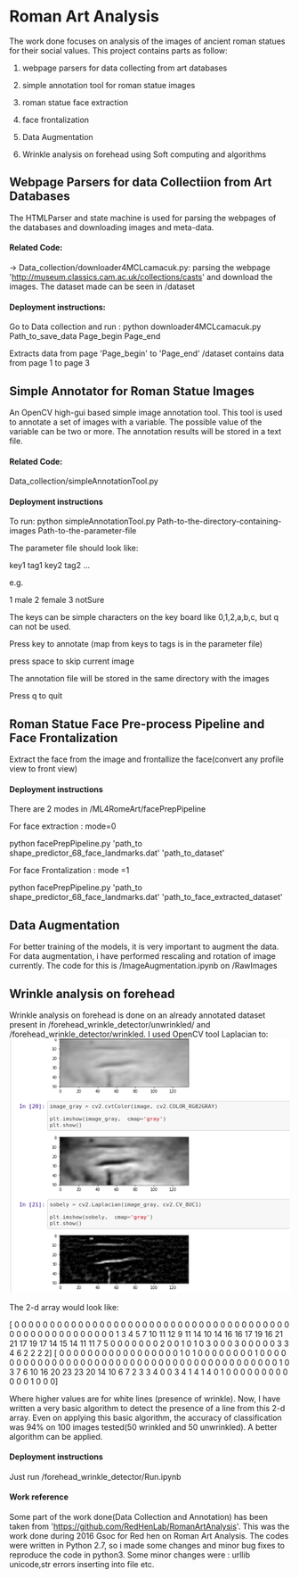 # Roman Art Analysis

The work done focuses on analysis of the images of ancient roman statues for their social values.
This project contains parts as follow:

1. webpage parsers for data collecting from art databases

2. simple annotation tool for roman statue images

3. roman statue face extraction

4. face frontalization

5. Data Augmentation

6. Wrinkle analysis on forehead using Soft computing and algorithms


## Webpage Parsers for data Collectiion from Art Databases

The HTMLParser and state machine is used for parsing the webpages of the databases and downloading images and meta-data.

#### Related Code:

-> Data_collection/downloader4MCLcamacuk.py: parsing the webpage 'http://museum.classics.cam.ac.uk/collections/casts' and download the images.
The dataset made can be seen in /dataset 

#### Deployment instructions:

Go to Data collection and run : python downloader4MCLcamacuk.py Path_to_save_data Page_begin Page_end

Extracts data from page 'Page_begin' to 'Page_end'
/dataset contains data from page 1 to page 3

## Simple Annotator for Roman Statue Images

An OpenCV high-gui based simple image annotation tool. This tool is used to annotate a set of images with a variable. The possible value of the variable can be two or more. The annotation results will be stored in a text file.

#### Related Code:

Data_collection/simpleAnnotationTool.py

#### Deployment instructions

To run: python simpleAnnotationTool.py Path-to-the-directory-containing-images Path-to-the-parameter-file

The parameter file should look like:

key1 tag1 
key2 tag2 ...

e.g.

1 male 
2 female 
3 notSure

The keys can be simple characters on the key board like 0,1,2,a,b,c, but q can not be used.

Press key to annotate (map from keys to tags is in the parameter file)

press space to skip current image

The annotation file will be stored in the same directory with the images

Press q to quit

## Roman Statue Face Pre-process Pipeline and Face Frontalization

Extract the face from the image and frontallize the face(convert any profile view to front view)

#### Deployment instructions


There are 2 modes in /ML4RomeArt/facePrepPipeline

For face extraction : mode=0

python facePrepPipeline.py  'path_to shape_predictor_68_face_landmarks.dat' 'path_to_dataset'

For face Frontalization : mode =1

python facePrepPipeline.py  'path_to shape_predictor_68_face_landmarks.dat' 'path_to_face_extracted_dataset'

## Data Augmentation

For better training of the models, it is very important to augment the data. For data augmentation, i have performed rescaling and rotation of image currently. The code for this is /ImageAugmentation.ipynb on /RawImages

## Wrinkle analysis on forehead

Wrinkle analysis on forehead is done on an already annotated dataset present in /forehead_wrinkle_detector/unwrinkled/ and /forehead_wrinkle_detector/wrinkled. I used OpenCV tool Laplacian to:
![alt text](https://github.com/rohit256/Roman-Art-Analysis/blob/master/image.png)

The 2-d array would look like:

[ 0  0  0  0  0  0  0  0  0  0  0  0  0  0  0  0  0  0  0  0  0  0  0  0
   0  0  0  0  0  0  0  0  0  0  0  0  0  0  0  0  0  0  0  0  0  0  0  0
   0  0  0  0  0  0  1  3  4  5  7 10 11 12  9 11 14 10 14 16 16 17 19 16
  21 21 17 19 17 14 15 14 11 11  7  5  0  0  0  0  0  0  0  2  0  0  1  0
   1  0  3  0  0  0  3  0  0  0  0  0  3  3  4  6  2  2  2  2]
 [ 0  0  0  0  0  0  0  0  0  0  0  0  0  0  0  0  0  1  0  1  0  0  0  0
   0  0  0  0  1  0  0  0  0  0  0  0  0  0  0  0  0  0  0  0  0  0  0  0
   0  0  0  0  0  0  0  0  0  0  0  0  0  0  0  0  0  0  0  0  0  0  0  1
   0  3  7  6 10 16 20 23 23 20 14 10  6  7  2  3  3  4  0  0  3  4  1  4
   1  4  0  1  0  0  0  0  0  0  0  0  0  0  0  0  1  0  0  0]

Where higher values are for white lines (presence of wrinkle). Now, I have written a very basic algorithm to detect the presence of a line from this 2-d array. Even on applying this basic algorithm, the accuracy of classification was 94% on 100 images tested(50 wrinkled and 50 unwrinkled). A better algorithm can be applied.

#### Deployment instructions

Just run /forehead_wrinkle_detector/Run.ipynb

#### Work reference

Some part of the work done(Data Collection and Annotation) has been taken from 'https://github.com/RedHenLab/RomanArtAnalysis'. This was the work done during 2016 Gsoc for Red hen on Roman Art Analysis. The codes were written in Python 2.7, so i made some changes and minor bug fixes to reproduce the code in python3. Some minor changes were :
 urllib
 unicode,str errors
 inserting into file etc.

 


